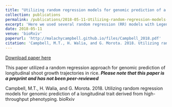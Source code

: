 ```yaml
---
title: "Utilizing random regression models for genomic prediction of a longitudinal trait derived from high-throughput phenotyping"
collection: publications
permalink: /publications/2018-05-11-Utilizing-random-regression-models-for-genomic-prediction-of-a-longitudinal-trait-derived-from-high-throughput-phenotyping
excerpt: 'Here we used several random regression (RR) models with Legendre polynomials for genomic prediction of shoot growth trajectories in rice (<i>Oryza sativa</i>).'
date: 2018-05-11
venue: 'bioRxiv'
paperurl: 'http://malachycampbell.github.io/files/Campbell_2018.pdf'
citation: 'Campbell, M.T., H. Walia, and G. Morota. 2018. Utilizing random regression models for genomic prediction of a longitudinal trait derived from high-throughput phenotyping. bioRxiv'
---
```


<a href='http://malachycampbell.github.io/files/Campbell_2018.pdf'>Download paper here</a>

This paper utilized a random regression approach for genomic prediction of longitudinal shoot growth trajectories in rice. **_Please note that this paper is a preprint and has not been peer-reviewed_**

Campbell, M.T., H. Walia, and G. Morota. 2018. Utilizing random regression models for genomic prediction of a longitudinal trait derived from high-throughput phenotyping. bioRxiv
